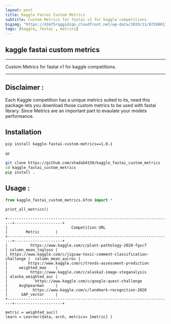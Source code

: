 ```yaml
---
layout: post
title: Kaggle Fastai Custom Metrics
subtitle: Custom Metrics for fastai v1 for kaggle competitions.
bigimg: "https://d1m75rqqgidzqn.cloudfront.net/wp-data/2019/11/07200611/shutterstock_1061069282-696x428.jpg"
tags: [kaggle, fastai , metrics]
---
```


## kaggle fastai custom metrics
***

Custom Metrics for fastai v1 for kaggle competitions.

***
## Disclaimer :

Each Kaggle competition has a unique metrics suited to its, need this package lets you download those custom metrics to be used with fastai library.
Since Metrics are an important part to evaulate your models performance.

## Installation 

```sh
pip install kaggle-fastai-custom-metrics==1.0.1
```

or

```bash
git clone https://github.com/shadab4150/kaggle_fastai_custom_metrics
cd kaggle_fastai_custom_metrics
pip install .
```
## Usage :

```python
from kaggle_fastai_custom_metrics.kfcm import *

print_all_metrics()
```

```
+------------------------------------------------------------------------+---------------------+
|                            Competition URL                             |        Metric       |
+------------------------------------------------------------------------+---------------------+
|          https://www.kaggle.com/c/plant-pathology-2020-fgvc7           | column_mean_logloss |
| https://www.kaggle.com/c/jigsaw-toxic-comment-classification-challenge |  column_mean_aucroc |
|         https://www.kaggle.com/c/trends-assessment-prediction          |     weighted_mae    |
|          https://www.kaggle.com/c/alaska2-image-steganalysis           | alaska_weighted_auc |
|            https://www.kaggle.com/c/google-quest-challenge             |     AvgSpearman     |
|           https://www.kaggle.com/c/landmark-recognition-2020           |      GAP_vector     |
+------------------------------------------------------------------------+---------------------+
```

```
metric = weighted_auc()
learn = Learner(data, arch, metrics= [metric] )
```



